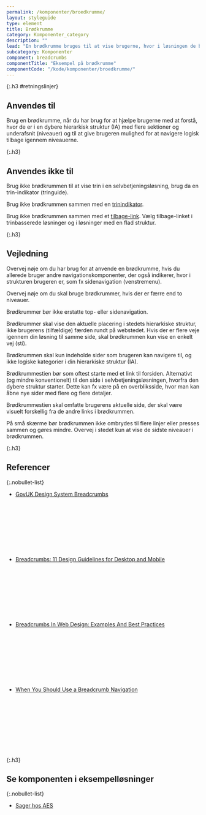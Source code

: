 ```yaml
---
permalink: /komponenter/broedkrumme/
layout: styleguide
type: element
title: Brødkrumme
category: Komponenter_category
description: ""
lead: "En brødkrumme bruges til at vise brugerne, hvor i løsningen de befinder sig, samtidig med at den gør det muligt for brugerne at navigere tilbage igennem løsningens niveauer."
subcategory: Komponenter
component: breadcrumbs
componentTitle: "Eksempel på brødkrumme"
componentCode: "/kode/komponenter/broedkrumme/"
---
```


{:.h3 #retningslinjer}
## Anvendes til

Brug en brødkrumme, når du har brug for at hjælpe brugerne med at forstå, hvor de er i en dybere hierarkisk struktur (IA) med flere sektioner og underafsnit (niveauer) og til at give brugeren mulighed for at navigere logisk tilbage igennem niveauerne.

{:.h3}
## Anvendes ikke til

Brug ikke brødkrummen til at vise trin i en selvbetjeningsløsning, brug da en trin-indikator (tringuide).

Brug ikke brødkrummen sammen med en <a href="/komponenter/trinindikatorer/">trinindikator</a>.

Brug ikke brødkrummen sammen med et <a href="/komponenter/tilbage-link/">tilbage-link</a>. Vælg tilbage-linket i trinbasserede løsninger og i løsninger med en flad struktur. 

{:.h3}
## Vejledning

Overvej nøje om du har brug for at anvende en brødkrumme, hvis du allerede bruger andre navigationskomponenter, der også indikerer, hvor i strukturen brugeren er, som fx sidenavigation (venstremenu).

Overvej nøje om du skal bruge brødkrummer, hvis der er færre end to niveauer.

Brødkrummer bør ikke erstatte top- eller sidenavigation.

Brødkrummer skal vise den aktuelle placering i stedets hierarkiske struktur, ikke brugerens (tilfældige) færden rundt på webstedet. Hvis der er flere veje igennem din løsning til samme side, skal brødkrummen kun vise en enkelt vej (sti).

Brødkrummen skal kun indeholde sider som brugeren kan navigere til, og ikke logiske kategorier i din hierarkiske struktur (IA).

Brødkrummestien bør som oftest starte med et link til forsiden. Alternativt (og mindre konventionelt) til den side i selvbetjeningsløsningen, hvorfra den dybere struktur starter. Dette kan fx være på en overbliksside, hvor man kan åbne nye sider med flere og flere detaljer.

Brødkrummestien skal omfatte brugerens aktuelle side, der skal være visuelt forskellig fra de andre links i brødkrummen.

På små skærme bør brødkrummen ikke ombrydes til flere linjer eller presses sammen og gøres mindre. Overvej i stedet kun at vise de sidste niveauer i brødkrummen.

{:.h3}
## Referencer 

{:.nobullet-list}
- <a href="https://design-system.service.gov.uk/components/breadcrumbs/" class="icon-link">GovUK Design System Breadcrumbs<svg class="icon-svg" focusable="false" aria-hidden="true" tabindex="-1"><use xlink:href="#open-in-new"></use></svg></a>
- <a href="https://www.nngroup.com/articles/breadcrumbs/" class="icon-link">Breadcrumbs: 11 Design Guidelines for Desktop and Mobile<svg class="icon-svg" focusable="false" aria-hidden="true" tabindex="-1"><use xlink:href="#open-in-new"></use></svg></a>
- <a href="https://www.smashingmagazine.com/2009/03/breadcrumbs-in-web-design-examples-and-best-practices/" class="icon-link">Breadcrumbs In Web Design: Examples And Best Practices<svg class="icon-svg" focusable="false" aria-hidden="true" tabindex="-1"><use xlink:href="#open-in-new"></use></svg></a>
- <a href="https://uxmovement.com/navigation/when-you-should-use-a-breadcrumb-navigation/" class="icon-link">When You Should Use a Breadcrumb Navigation<svg class="icon-svg" focusable="false" aria-hidden="true" tabindex="-1"><use xlink:href="#open-in-new"></use></svg></a>

{:.h3}
## Se komponenten i eksempelløsninger

{:.nobullet-list}
- <a href="/pages/eksempler/aes/sagsoverblik/" target="_blank" title="Eksempelløsning Sager hos AES åbnes i nyt vindue">Sager hos AES</a>